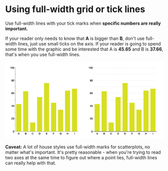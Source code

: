 # Using full-width grid or tick lines

Use full-width lines with your tick marks when **specific numbers are really important.**

If your reader only needs to know that **A** is bigger than **B**, don't use full-width lines, just use small ticks on the axis. If your reader is going to spend some time with the graphic and be interested that A is **45.65** and B is **37.66**, that's when you use full-width lines.

![](assets/ai-full-width.png)

**Caveat:** A lot of house styles use full-width marks for scatterplots, no matter what's important. It's pretty reasonable - when you're trying to read two axes at the same time to figure out where a point lies, full-width lines can really help with that.